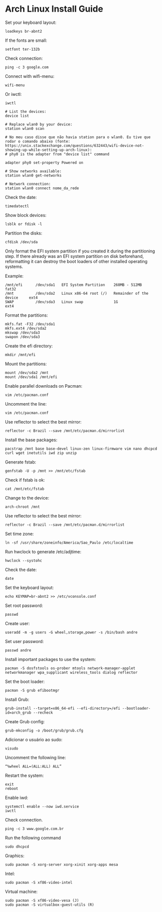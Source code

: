 # Arch Linux Install Guide

Set your keyboard layout:
```
loadkeys br-abnt2
```

If the fonts are small:
```
setfont ter-132b
```

Check connection:
```
ping -c 3 google.com
```

Connect with wifi-menu:
```
wifi-menu
```

Or iwctl:
```
iwctl

# List the devices:
device list

# Replace wlan0 by your device:
station wlan0 scan

# No meu caso disse que não havia station para o wlan0. Eu tive que rodar o comando abaixo (fonte: https://unix.stackexchange.com/questions/632443/wifi-device-not-showing-up-while-setting-up-arch-linux):
# phy0 is the adapter from "device list" command

adapter phy0 set-property Powered on

# Show networks available:
station wlan0 get-networks

# Network connection:
station wlan0 connect nome_da_rede
```

Check the date:
```
timedatectl
```

Show block devices:
```
lsblk or fdisk -l
```

Partition the disks:
```
cfdisk /dev/sda
```

Only format the EFI system partition if you created it during the partitioning step. If there already was an EFI system partition on disk beforehand, reformatting it can destroy the boot loaders of other installed operating systems.

Example:

```
/mnt/efi      /dev/sda1   EFI System Partition    260MB - 512MB               fat32
/mnt          /dev/sda2   Linux x86-64 root (/)   Remainder of the device     ext4
SWAP          /dev/sda3   Linux swap              1G                          ext4
```

Format the partitions:
```
mkfs.fat -F32 /dev/sda1
mkfs.ext4 /dev/sda2
mkswap /dev/sda3
swapon /dev/sda3
```

Create the efi directory:
```
mkdir /mnt/efi
```

Mount the partitions:
```
mount /dev/sda2 /mnt
mount /dev/sda1 /mnt/efi
```

Enable parallel downloads on Pacman:
```
vim /etc/pacman.conf
```

Uncomment the line:
```
vim /etc/pacman.conf
```

Use reflector to select the best mirror:
```
reflector -c Brazil --save /mnt/etc/pacman.d/mirrorlist
```

Install the base packages:
```
pacstrap /mnt base base-devel linux-zen linux-firmware vim nano dhcpcd curl wget inetutils iwd zip unzip
```

Generate fstab:
```
genfstab -U -p /mnt >> /mnt/etc/fstab
```

Check if fstab is ok:
```
cat /mnt/etc/fstab
```

Change to the device:
```
arch-chroot /mnt
```

Use reflector to select the best mirror:
```
reflector -c Brazil --save /mnt/etc/pacman.d/mirrorlist
```

Set time zone:
```
ln -sf /usr/share/zoneinfo/America/Sao_Paulo /etc/localtime
```

Run hwclock to generate /etc/adjtime:
```
hwclock --systohc 
```

Check the date:
```
date
```

Set the keyboard layout:
```
echo KEYMAP=br-abnt2 >> /etc/vconsole.conf  
```

Set root password:
```
passwd 
```

Create user:
```
useradd -m -g users -G wheel,storage,power -s /bin/bash andre
```

Set user password:
```
passwd andre
```

Install important packages to use the system:
```
pacman -S dosfstools os-prober mtools network-manager-applet networkmanager wpa_supplicant wireless_tools dialog reflector
```

Set the boot loader:
```
pacman -S grub efibootmgr
```
Install Grub:
```
grub-install --target=x86_64-efi --efi-directory=/efi --bootloader-id=arch_grub --recheck
```

Create Grub config:
```
grub-mkconfig -o /boot/grub/grub.cfg
```

Adicionar o usuário ao sudo:
```
visudo
```

Uncomment the following line:
```
“%wheel ALL=(ALL:ALL) ALL”
```

Restart the system:
```
exit
reboot
```

Enable iwd:
```
systemctl enable --now iwd.service
iwctl
```

Check connection.
```
ping -c 3 www.google.com.br
```

Run the following command
```
sudo dhcpcd
```

Graphics:
```
sudo pacman -S xorg-server xorg-xinit xorg-apps mesa
```

Intel:
```
sudo pacman -S xf86-video-intel
```

Virtual machine:
```
sudo pacman -S xf86-video-vesa (J)
sudo pacman -S virtualbox-guest-utils (R)
```


